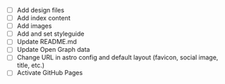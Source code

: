 - [ ] Add design files
- [ ] Add index content
- [ ] Add images
- [ ] Add and set styleguide
- [ ] Update README.md
- [ ] Update Open Graph data
- [ ] Change URL in astro config and default layout (favicon, social image, title, etc.)
- [ ] Activate GitHub Pages
